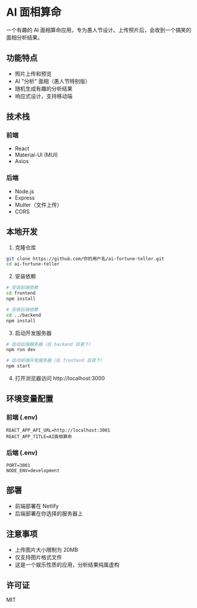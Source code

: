 # AI 面相算命

一个有趣的 AI 面相算命应用，专为愚人节设计。上传照片后，会收到一个搞笑的面相分析结果。

## 功能特点

- 照片上传和预览
- AI "分析" 面相（愚人节特别版）
- 随机生成有趣的分析结果
- 响应式设计，支持移动端

## 技术栈

### 前端
- React
- Material-UI (MUI)
- Axios

### 后端
- Node.js
- Express
- Multer（文件上传）
- CORS

## 本地开发

1. 克隆仓库
```bash
git clone https://github.com/你的用户名/ai-fortune-teller.git
cd ai-fortune-teller
```

2. 安装依赖
```bash
# 安装前端依赖
cd frontend
npm install

# 安装后端依赖
cd ../backend
npm install
```

3. 启动开发服务器
```bash
# 启动后端服务器（在 backend 目录下）
npm run dev

# 启动前端开发服务器（在 frontend 目录下）
npm start
```

4. 打开浏览器访问 http://localhost:3000

## 环境变量配置

### 前端 (.env)
```
REACT_APP_API_URL=http://localhost:3001
REACT_APP_TITLE=AI面相算命
```

### 后端 (.env)
```
PORT=3001
NODE_ENV=development
```

## 部署

- 前端部署在 Netlify
- 后端部署在你选择的服务器上

## 注意事项

- 上传图片大小限制为 20MB
- 仅支持图片格式文件
- 这是一个娱乐性质的应用，分析结果纯属虚构

## 许可证

MIT 